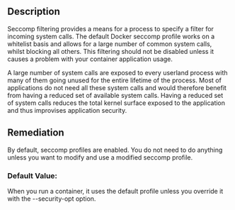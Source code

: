 ## Description

Seccomp filtering provides a means for a process to specify a filter for incoming system calls. The default Docker seccomp profile works on a whitelist basis and allows for a large number of common system calls, whilst blocking all others. This filtering should not be disabled unless it causes a problem with your container application usage.

A large number of system calls are exposed to every userland process with many of them going unused for the entire lifetime of the process. Most of applications do not need all these system calls and would therefore benefit from having a reduced set of available system calls. Having a reduced set of system calls reduces the total kernel surface exposed to the application and thus improvises application security.

## Remediation

By default, seccomp profiles are enabled. You do not need to do anything unless you want to modify and use a modified seccomp profile.

### Default Value:

When you run a container, it uses the default profile unless you override it with the --security-opt option.
